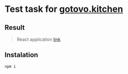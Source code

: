 # Test task for [gotovo.kitchen](https://gotovo.ru)

## Result

> React application [link]()


## Instalation

`
npm i
`